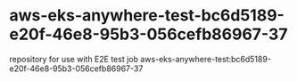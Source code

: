 # aws-eks-anywhere-test-bc6d5189-e20f-46e8-95b3-056cefb86967-37
repository for use with E2E test job aws-eks-anywhere-test:bc6d5189-e20f-46e8-95b3-056cefb86967-37
